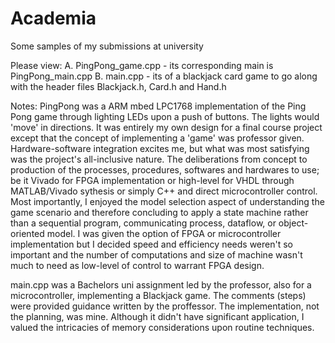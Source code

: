 # Academia
Some samples of my submissions at university

Please view:
A. PingPong_game.cpp - its corresponding main is PingPong_main.cpp
B. main.cpp - its of a blackjack card game to go along with the header files Blackjack.h, Card.h and Hand.h

Notes:
PingPong was a ARM mbed LPC1768 implementation of the Ping Pong game through lighting LEDs upon a push of buttons. The lights would 'move' in directions. It was entirely my own design for a final course project except that the concept of implementing a 'game' was professor given. Hardware-software integration excites me, but what was most satisfying was the project's all-inclusive nature. The deliberations from concept to production of the processes, procedures, softwares and hardwares to use; be it Vivado for FPGA implementation or high-level for VHDL through MATLAB/Vivado sythesis or simply C++ and direct microcontroller control. Most importantly, I enjoyed the model selection aspect of understanding the game scenario and therefore concluding to apply a state machine rather than a sequential program, communicating process, dataflow, or object-oriented model. I was given the option of FPGA or microcontroller implementation but I decided speed and efficiency needs weren't so important and the number of computations and size of machine wasn't much to need as low-level of control to warrant FPGA design.

main.cpp was a Bachelors uni assignment led by the professor, also for a microcontroller, implementing a Blackjack game. The comments (steps) were provided guidance written by the proffessor. The implementation, not the planning, was mine. Although it didn't have significant application, I valued the intricacies of memory considerations upon routine techniques.
